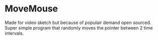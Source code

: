 # MoveMouse

Made for video sketch but because of populair demand open sourced. Super simple program that randomly moves the pointer between 2 time intervals.
